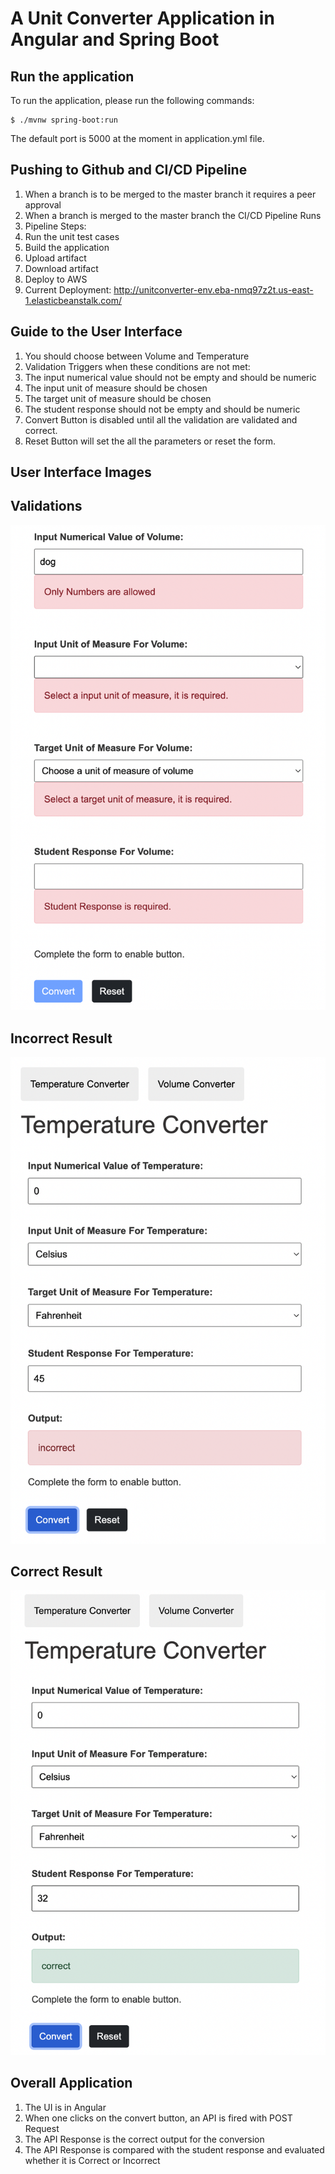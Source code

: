 # A Unit Converter Application in Angular and Spring Boot

## Run the application
To run the application, please run the following commands:
```
$ ./mvnw spring-boot:run
```
The default port is 5000 at the moment in application.yml file.

## Pushing to Github and CI/CD Pipeline
1. When a branch is to be merged to the master branch it requires a peer approval
2. When a branch is merged to the master branch the CI/CD Pipeline Runs
3. Pipeline Steps:
  1. Run the unit test cases
  2. Build the application
  3. Upload artifact
  4. Download artifact
  5. Deploy to AWS
4. Current Deployment: <http://unitconverter-env.eba-nmq97z2t.us-east-1.elasticbeanstalk.com/>

## Guide to the User Interface
1. You should choose between Volume and Temperature
2. Validation Triggers when these conditions are not met:
  1. The input numerical value should not be empty and should be numeric
  2. The input unit of measure should be chosen
  3. The target unit of measure should be chosen
  4. The student response should not be empty and should be numeric
3. Convert Button is disabled until all the validation are validated and correct.
4. Reset Button will set the all the parameters or reset the form.

## User Interface Images

## Validations
![Validation](/images/validation.png?raw=true "Validation")


## Incorrect Result
![Incorrect Result](/images/incorrectResult.png?raw=true "Incorrect Result")


## Correct Result
![Correct Result](/images/correctResult.png?raw=true "Correct Result")

## Overall Application
1. The UI is in Angular
2. When one clicks on the convert button, an API is fired with POST Request
3. The API Response is the correct output for the conversion
4. The API Response is compared with the student response and evaluated whether it is Correct or Incorrect

